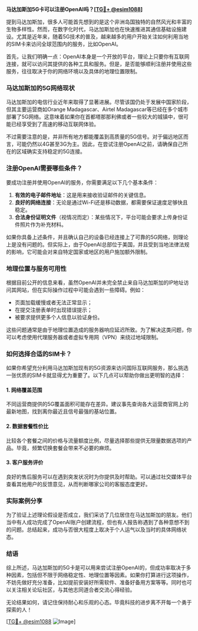 **马达加斯加5G卡可以注册OpenAI吗？[[TG💪+ @esim1088](https://t.me/s/esim1088)]**

提到马达加斯加，很多人可能首先想到的是这个非洲岛国独特的自然风光和丰富的生物多样性。然而，在数字化时代，马达加斯加也在快速推进其通信基础设施建设。尤其是近年来，随着5G技术的普及，越来越多的用户开始关注如何利用当地的SIM卡来访问全球范围内的服务，比如OpenAI。

首先，让我们明确一点：OpenAI本身是一个开放的平台，理论上只要你有互联网连接，就可以访问其提供的各种工具和服务。但是，是否能够顺利注册并使用这些服务，往往取决于你的网络环境以及具体的地理位置限制。

### 马达加斯加的5G网络现状

马达加斯加的电信行业近年来取得了显著进展。尽管该国仍处于发展中国家阶段，但其主要运营商如Orange Madagascar、Airtel Madagascar等已经在多个城市部署了5G网络。这意味着如果你在首都塔那那利佛或者一些较大的城镇中，很可能已经享受到了高速的移动互联网体验。

不过需要注意的是，并非所有地方都能覆盖到高质量的5G信号。对于偏远地区而言，可能仍然以4G甚至3G为主。因此，在尝试注册OpenAI之前，请确保自己所在的区域确实支持稳定的5G连接。

### 注册OpenAI需要哪些条件？

要成功注册并使用OpenAI的服务，你需要满足以下几个基本条件：

1. **有效的电子邮件地址**：这是用来接收验证邮件的关键信息。
2. **良好的网络连接**：无论是通过Wi-Fi还是移动数据，都需要保证速度足够快且稳定。
3. **合法身份证明文件**（视情况而定）：某些情况下，平台可能会要求上传身份证件照片作为补充材料。

如果你具备上述条件，并且确认自己的设备已经连接上了可靠的5G网络，则理论上是没有问题的。但实际上，由于OpenAI总部位于美国，并且受到当地法律法规的影响，它可能会对来自特定国家或地区的用户施加额外限制。

### 地理位置与服务可用性

根据目前公开的信息来看，虽然OpenAI并未完全禁止来自马达加斯加的IP地址访问其网站，但在实际操作过程中可能会遇到一些障碍。例如：
- 页面加载缓慢或者无法正常显示；
- 在提交注册表单时出现错误提示；
- 被要求提供更多个人信息以验证身份。

这些问题通常是由于地理位置造成的服务器响应延迟所致。为了解决这类问题，你可以考虑使用代理服务器或者虚拟专用网（VPN）来绕过地域限制。

### 如何选择合适的SIM卡？

如果你希望充分利用马达加斯加现有的5G资源来访问国际互联网服务，那么挑选一张优质的SIM卡就显得尤为重要了。以下几点可以帮助你做出更明智的选择：

#### 1. 网络覆盖范围
不同运营商提供的5G覆盖面积可能存在差异。建议事先查询各大运营商官网上的最新地图，找到离你最近且信号最强的基站位置。

#### 2. 数据套餐性价比
比较各个套餐之间的价格与流量额度比例，尽量选择那些提供无限量数据选项的产品。毕竟，频繁切换套餐会带来不必要的麻烦。

#### 3. 客户服务评价
良好的售后服务可以在遇到突发状况时为你提供及时帮助。可以通过社交媒体平台查看其他用户的反馈意见，从而判断哪家公司的客服态度更好。

### 实际案例分享

为了验证上述理论假设是否成立，我们采访了几位居住在马达加斯加的朋友。他们当中有人成功完成了OpenAI账户创建流程，但也有人报告称遇到了各种意想不到的问题。总结起来，成功与否很大程度上取决于个人运气以及当时的具体网络状态。

### 结语

综上所述，马达加斯加的5G卡是可以用来尝试注册OpenAI的，但成功率取决于多种因素，包括但不限于网络稳定性、地理位置等因素。如果你打算进行这项操作，不妨先做好充分准备，比如提前安装好所需软件、准备好备用方案等等。同时也可以关注相关论坛社区，与其他志同道合者交流心得经验。

无论结果如何，请记住保持耐心和乐观的心态。毕竟科技的进步离不开每一个勇于探索的人！

[[TG💪+ @esim1088](https://t.me/s/esim1088) ![Image](https://i.postimg.cc/4NQfJmqS/Snipaste-2025-05-13-00-14-12.png)]